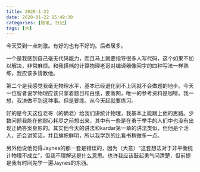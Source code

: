 ```yaml
---
title: 2020-1-22
date: 2020-01-22 15:49:30
categories: [随笔, 日记]
tags: [水]
---
```


今天受到一点刺激。有好的也有不好的。后者居多。

一个是我感到自己毫无代码能力，而且马上就要指导很多人写代码，这个如果不加以解决，非常麻烦。和我搭档的计算物理老哥对编译器像回字的四种写法一样熟练，我应该多请教他。

第二个是我感觉我毫无物理水平，基本已经退化到不上网就不会做题的地步。今天一位智者说学物理应该只拿着题目和白纸，要断网，唯一的参考资料是咖啡。我一想，我决做不到这种事。但是要练。从今天起就要练习。

好的是今天这位老哥（的确老）给我们讲统计物理，我基本上能跟上他的思路。少数问题我能在他耐心耗尽之前想出来，其中有一些是在勇于举手的人们中也没有出现正确答案身影的。其实他今天的讲法和kardar第一章的讲法类似，但他是个活人，还会讲笑话，并且旗帜鲜明，所以我学到的比看书稍微多一点。

另外他说他觉得Jaynes的那一套是错误的，因为（大意）“这套想法对于非平衡统计物理不成立”，但我不理解这是什么意思。也许我应该鼓起勇气问清楚，但前提是我有时间先学一遍Jaynes的东西。